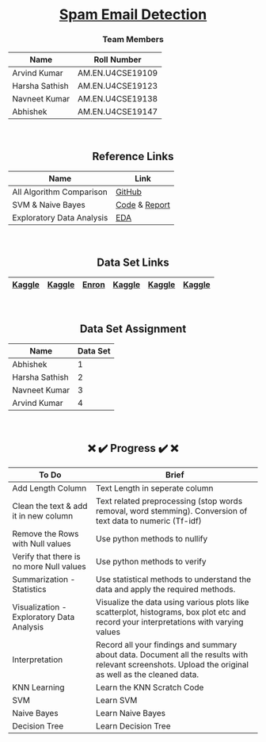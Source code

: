 <div align = "center">

# [Spam Email Detection](#)

### Team Members

| Name           | Roll Number |
|----------------|---------------|
| Arvind Kumar    | AM.EN.U4CSE19109   | 
| Harsha Sathish   | AM.EN.U4CSE19123 |  
| Navneet Kumar    | AM.EN.U4CSE19138  |  
| Abhishek   | AM.EN.U4CSE19147   |
  
  
<br/>
  
## Reference Links

| Name           | Link |
|----------------|---------------|
| All Algorithm Comparison | [GitHub](https://github.com/campusx-official/sms-spam-classifier/blob/main/sms-spam-detection.ipynb) |
| SVM & Naive Bayes | [Code](https://github.com/Sumit-Rakesh/Email-Spam-Detection-classification-project-in-python/blob/main/email_spam_classifier.ipynb) & [Report](https://pythonbaba.com/python-code-for-email-spam-classification-using-machine-learning/)|
| Exploratory Data Analysis | [EDA](https://towardsdatascience.com/a-complete-exploratory-data-analysis-and-visualization-for-text-data-29fb1b96fb6a) |
  
<br/>
  
## Data Set Links
  
| [Kaggle](https://www.kaggle.com/harshsinha1234/email-spam-classification) | [Kaggle](https://www.kaggle.com/venky73/spam-mails-dataset) | [Enron](http://www2.aueb.gr/users/ion/data/enron-spam/) | [Kaggle](https://www.kaggle.com/ganiyuolalekan/spam-assassin-email-classification-dataset) | [Kaggle](https://www.kaggle.com/ozlerhakan/spam-or-not-spam-dataset) | [Kaggle](https://www.kaggle.com/pramodgupta92/fraud-email-datasets) | 
|----------------|---------------|---------------|----------------|---------------|---------------|
<br/>

  
## Data Set Assignment

| Name           | Data Set |
|----------------|---------------|
| Abhishek    | 1 |
| Harsha Sathish   | 2  |  
| Navneet Kumar    | 3 |    
| Arvind Kumar   | 4 | 
  
  
<br/>
  
##  :x: :heavy_check_mark: Progress :heavy_check_mark: :x:

| To Do           | Brief |
|----------------|---------------|
|  Add Length Column   | Text Length in seperate column |
|  Clean the text & add it in new column  | Text related preprocessing (stop words removal, word stemming). Conversion of text data to numeric (Tf-idf) |
|  Remove the Rows with Null values   | Use python methods to nullify |
|  Verify that there is no more Null values   | Use python methods to verify |
|  Summarization - Statistics  | Use statistical methods to understand the data and apply the required methods. | 
|  Visualization - Exploratory Data Analysis  | Visualize the data using various plots like scatterplot, histograms, box plot etc and record your interpretations with varying values | 
|  Interpretation  | Record all your findings and summary about data. Document all the results with relevant screenshots. Upload the original as well as the cleaned data. |
|  KNN Learning  | Learn the KNN Scratch Code |
| SVM | Learn SVM |
| Naive Bayes | Learn Naive Bayes | 
| Decision Tree |Learn Decision Tree | 
  
</div>

